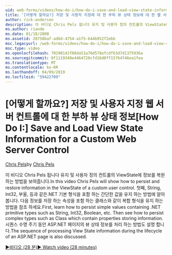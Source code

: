 ```yaml
---
uid: web-forms/videos/how-do-i/how-do-i-save-and-load-view-state-information-for-a-custom-web-server-control
title: '[어떻게 할까요?] 저장 및 사용자 지정에 대 한 부하 뷰 상태 정보에 대 한 웹 서버 컨트롤 | Microsoft Docs'
author: rick-anderson
description: 이 비디오 Chris Pels 됩니다 유지 및 사용자 정의 컨트롤의 ViewState에 정보를 복원 하는 방법을 보여줍니다. 먼저 간단한 값을 유지 하는 방법 알아보기...
ms.author: riande
ms.date: 01/18/2008
ms.assetid: 20750baf-ad6d-4754-a1f5-644b952f2ebb
msc.legacyurl: /web-forms/videos/how-do-i/how-do-i-save-and-load-view-state-information-for-a-custom-web-server-control
msc.type: video
ms.openlocfilehash: 70290141f08da51a76d578efcdf63d7d1375936a
ms.sourcegitcommit: 0f1119340e4464720cfd16d0ff15764746ea1fea
ms.translationtype: MT
ms.contentlocale: ko-KR
ms.lasthandoff: 04/09/2019
ms.locfileid: "59422709"
---
```

# <a name="how-do-i-save-and-load-view-state-information-for-a-custom-web-server-control"></a><span data-ttu-id="d2fb2-104">[어떻게 할까요?] 저장 및 사용자 지정 웹 서버 컨트롤에 대 한 부하 뷰 상태 정보</span><span class="sxs-lookup"><span data-stu-id="d2fb2-104">[How Do I:] Save and Load View State Information for a Custom Web Server Control</span></span>

<span data-ttu-id="d2fb2-105">[Chris Pels](https://twitter.com/chrispels)</span><span class="sxs-lookup"><span data-stu-id="d2fb2-105">by [Chris Pels](https://twitter.com/chrispels)</span></span>

<span data-ttu-id="d2fb2-106">이 비디오 Chris Pels 됩니다 유지 및 사용자 정의 컨트롤의 ViewState에 정보를 복원 하는 방법을 보여줍니다.</span><span class="sxs-lookup"><span data-stu-id="d2fb2-106">In this video Chris Pels will show how to persist and restore information in the ViewState of a custom user control.</span></span> <span data-ttu-id="d2fb2-107">첫째, String, Int32, 부울, 등과 같은.NET 기본 형식을 포함 하는 간단한 값을 유지 하는 방법에 알아봅니다. 다음 정보를 저장 하는 속성을 포함 하는 클래스와 같이 복합 형식을 유지 하는 방법을 참조 하세요.</span><span class="sxs-lookup"><span data-stu-id="d2fb2-107">First, learn how to persist simple values containing .NET primitive types such as String, Int32, Boolean, etc. Then see how to persist complex types such as Class which contain properties storing information.</span></span> <span data-ttu-id="d2fb2-108">시퀀스 수명 주기 동안 ASP.NET 페이지의 뷰 상태 정보를 처리 하는 방법도 설명 합니다.</span><span class="sxs-lookup"><span data-stu-id="d2fb2-108">The sequence of processing View State information during the lifecycle of an ASP.NET page is also discussed.</span></span>

[<span data-ttu-id="d2fb2-109">&#9654;비디오 (28 분)</span><span class="sxs-lookup"><span data-stu-id="d2fb2-109">&#9654; Watch video (28 minutes)</span></span>](https://channel9.msdn.com/Blogs/ASP-NET-Site-Videos/how-do-i-save-and-load-view-state-information-for-a-custom-web-server-control)
